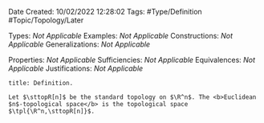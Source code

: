 <div class="topSpace"></div>

Date Created: 10/02/2022 12:28:02
Tags: #Type/Definition #Topic/Topology/Later

Types: <i>Not Applicable</i>
Examples: <i>Not Applicable</i>
Constructions: <i>Not Applicable</i>
Generalizations: <i>Not Applicable</i>

Properties: <i>Not Applicable</i>
Sufficiencies: <i>Not Applicable</i>
Equivalences: <i>Not Applicable</i>
Justifications: <i>Not Applicable</i>

``` ad-Definition
title: Definition.

Let $\sttopR[n]$ be the standard topology on $\R^n$. The <b>Euclidean $n$-topological space</b> is the topological space $\tpl{\R^n,\sttopR[n]}$.

```
